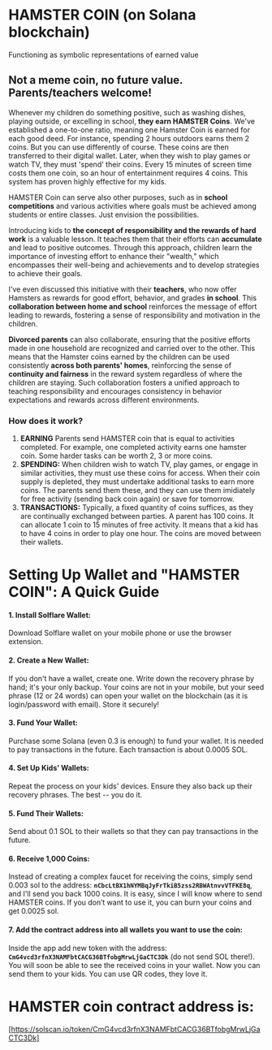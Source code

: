 # HAMSTER COIN (on Solana blockchain)
Functioning as symbolic representations of earned value

## Not a meme coin, no future value. Parents/teachers welcome!

Whenever my children do something positive, such as washing dishes, playing outside, or excelling in school, **they earn HAMSTER Coins**. We've established a one-to-one ratio, meaning one Hamster Coin is earned for each good deed. For instance, spending 2 hours outdoors earns them 2 coins. But you can use differently of course. These coins are then transferred to their digital wallet. Later, when they wish to play games or watch TV, they must 'spend' their coins. Every 15 minutes of screen time costs them one coin, so an hour of entertainment requires 4 coins. This system has proven highly effective for my kids.

HAMSTER Coin can serve also other purposes, such as in **school competitions** and various activities where goals must be achieved among students or entire classes. Just envision the possibilities.

Introducing kids to **the concept of responsibility and the rewards of hard work** is a valuable lesson. It teaches them that their efforts can **accumulate** and lead to positive outcomes. Through this approach, children learn the importance of investing effort to enhance their "wealth," which encompasses their well-being and achievements and to develop strategies to achieve their goals. 

I've even discussed this initiative with their **teachers**, who now offer Hamsters as rewards for good effort, behavior, and grades **in school**. This **collaboration between home and school** reinforces the message of effort leading to rewards, fostering a sense of responsibility and motivation in the children.

**Divorced parents** can also collaborate, ensuring that the positive efforts made in one household are recognized and carried over to the other. This means that the Hamster coins earned by the children can be used consistently **across both parents' homes**, reinforcing the sense of **continuity and fairness** in the reward system regardless of where the children are staying. Such collaboration fosters a unified approach to teaching responsibility and encourages consistency in behavior expectations and rewards across different environments.

### How does it work?


1. **EARNING** Parents send HAMSTER coin that is equal to activities completed. For example, one completed activity earns one hamster coin. Some harder tasks can be worth 2, 3 or more coins.
3. **SPENDING:** When children wish to watch TV, play games, or engage in similar activities, they must use these coins for access. When their coin supply is depleted, they must undertake additional tasks to earn more coins. The parents send them these, and they can use them imidiately for free activity (sending back coin again) or save for tomorrow.
4. **TRANSACTIONS:** Typically, a fixed quantity of coins suffices, as they are continually exchanged between parties. A parent has 100 coins. It can allocate 1 coin to 15 minutes of free activity. It means that a kid has to have 4 coins in order to play one hour. The coins are moved between their wallets.


# Setting Up Wallet and "HAMSTER COIN": A Quick Guide

#### 1. Install Solflare Wallet:
Download Solflare wallet on your mobile phone or use the browser extension.

#### 2. Create a New Wallet:
If you don't have a wallet, create one. Write down the recovery phrase by hand; it's your only backup. Your coins are not in your mobile, but your seed phrase (12 or 24 words) can open your wallet on the blockchain (as it is login/password with email). Store it securely!

#### 3. Fund Your Wallet:
Purchase some Solana (even 0.3 is enough) to fund your wallet. It is needed to pay transactions in the future. Each transaction is about 0.0005 SOL.

#### 4. Set Up Kids' Wallets:
Repeat the process on your kids' devices. Ensure they also back up their recovery phrases. The best -- you do it.

#### 5. Fund Their Wallets:
Send about 0.1 SOL to their wallets so that they can pay transactions in the future.

#### 6. Receive 1,000 Coins:
Instead of creating a complex faucet for receiving the coins, simply send 0.003 sol to the address: **`nCbcLtBX1hNYMBqJyFrTkiB5zss2RBWAtnvvVTFKE8q`**, and I'll send you back 1000 coins. It is easy, since I will know where to send HAMSTER coins. If you don’t want to use it, you can burn your coins and get 0.0025 sol.

#### 7. Add the contract address into all wallets you want to use the coin:
Inside the app add new token with the address: **`CmG4vcd3rfnX3NAMFbtCACG36BTfobgMrwLjGaCTC3Dk`** (do not send SOL there!). You will soon be able to see the received coins in your wallet. Now you can send them to your kids. You can use QR codes, they love it.


# HAMSTER coin contract address is:
[https://solscan.io/token/CmG4vcd3rfnX3NAMFbtCACG36BTfobgMrwLjGaCTC3Dk]
